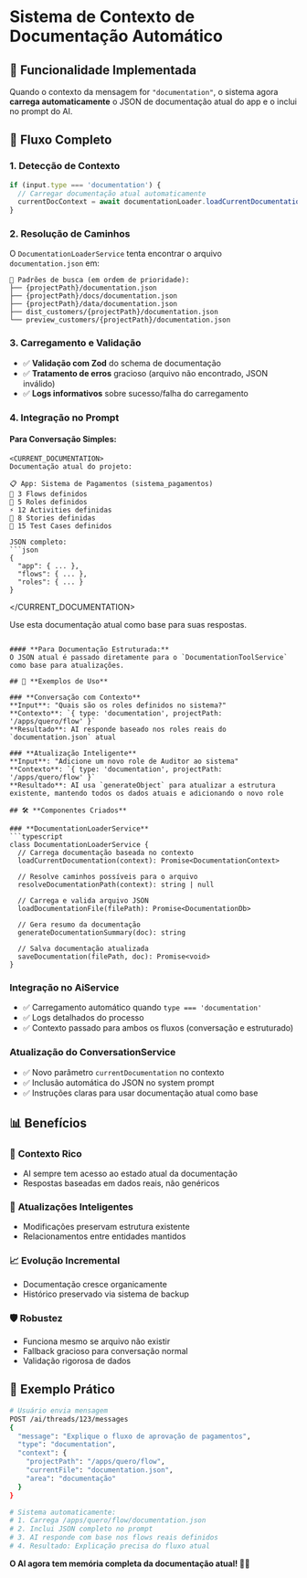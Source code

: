 # Sistema de Contexto de Documentação Automático

## 🎯 **Funcionalidade Implementada**

Quando o contexto da mensagem for `"documentation"`, o sistema agora **carrega automaticamente** o JSON de documentação atual do app e o inclui no prompt do AI.

## 🔄 **Fluxo Completo**

### 1. **Detecção de Contexto**
```javascript
if (input.type === 'documentation') {
  // Carregar documentação atual automaticamente
  currentDocContext = await documentationLoader.loadCurrentDocumentation(input.context);
}
```

### 2. **Resolução de Caminhos**
O `DocumentationLoaderService` tenta encontrar o arquivo `documentation.json` em:

```
📁 Padrões de busca (em ordem de prioridade):
├── {projectPath}/documentation.json
├── {projectPath}/docs/documentation.json  
├── {projectPath}/data/documentation.json
├── dist_customers/{projectPath}/documentation.json
└── preview_customers/{projectPath}/documentation.json
```

### 3. **Carregamento e Validação**
- ✅ **Validação com Zod** do schema de documentação
- ✅ **Tratamento de erros** gracioso (arquivo não encontrado, JSON inválido)
- ✅ **Logs informativos** sobre sucesso/falha do carregamento

### 4. **Integração no Prompt**

#### **Para Conversação Simples:**
```
<CURRENT_DOCUMENTATION>
Documentação atual do projeto:

📋 App: Sistema de Pagamentos (sistema_pagamentos)
🔄 3 Flows definidos
👥 5 Roles definidos
⚡ 12 Activities definidas
📖 8 Stories definidas
🧪 15 Test Cases definidos

JSON completo:
```json
{
  "app": { ... },
  "flows": { ... },
  "roles": { ... }
}
```
</CURRENT_DOCUMENTATION>

Use esta documentação atual como base para suas respostas.
```

#### **Para Documentação Estruturada:**
O JSON atual é passado diretamente para o `DocumentationToolService` como base para atualizações.

## 🎨 **Exemplos de Uso**

### **Conversação com Contexto**
**Input**: "Quais são os roles definidos no sistema?"
**Contexto**: `{ type: 'documentation', projectPath: '/apps/quero/flow' }`
**Resultado**: AI responde baseado nos roles reais do `documentation.json` atual

### **Atualização Inteligente**
**Input**: "Adicione um novo role de Auditor ao sistema"
**Contexto**: `{ type: 'documentation', projectPath: '/apps/quero/flow' }`
**Resultado**: AI usa `generateObject` para atualizar a estrutura existente, mantendo todos os dados atuais e adicionando o novo role

## 🛠️ **Componentes Criados**

### **DocumentationLoaderService**
```typescript
class DocumentationLoaderService {
  // Carrega documentação baseada no contexto
  loadCurrentDocumentation(context): Promise<DocumentationContext>
  
  // Resolve caminhos possíveis para o arquivo
  resolveDocumentationPath(context): string | null
  
  // Carrega e valida arquivo JSON
  loadDocumentationFile(filePath): Promise<DocumentationDb>
  
  // Gera resumo da documentação
  generateDocumentationSummary(doc): string
  
  // Salva documentação atualizada
  saveDocumentation(filePath, doc): Promise<void>
}
```

### **Integração no AiService**
- ✅ Carregamento automático quando `type === 'documentation'`
- ✅ Logs detalhados do processo
- ✅ Contexto passado para ambos os fluxos (conversação e estruturado)

### **Atualização do ConversationService**
- ✅ Novo parâmetro `currentDocumentation` no contexto
- ✅ Inclusão automática do JSON no system prompt
- ✅ Instruções claras para usar documentação atual como base

## 📊 **Benefícios**

### 🎯 **Contexto Rico**
- AI sempre tem acesso ao estado atual da documentação
- Respostas baseadas em dados reais, não genéricos

### 🔄 **Atualizações Inteligentes**
- Modificações preservam estrutura existente
- Relacionamentos entre entidades mantidos

### 📈 **Evolução Incremental**
- Documentação cresce organicamente
- Histórico preservado via sistema de backup

### 🛡️ **Robustez**
- Funciona mesmo se arquivo não existir
- Fallback gracioso para conversação normal
- Validação rigorosa de dados

## 🚀 **Exemplo Prático**

```bash
# Usuário envia mensagem
POST /ai/threads/123/messages
{
  "message": "Explique o fluxo de aprovação de pagamentos",
  "type": "documentation",
  "context": {
    "projectPath": "/apps/quero/flow",
    "currentFile": "documentation.json",
    "area": "documentação"
  }
}

# Sistema automaticamente:
# 1. Carrega /apps/quero/flow/documentation.json
# 2. Inclui JSON completo no prompt
# 3. AI responde com base nos flows reais definidos
# 4. Resultado: Explicação precisa do fluxo atual
```

**O AI agora tem memória completa da documentação atual! 🧠✨**
